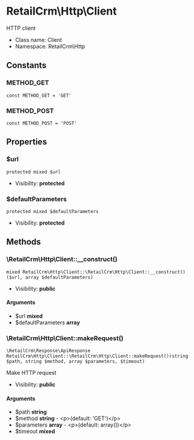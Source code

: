 RetailCrm\Http\Client
===============

HTTP client




* Class name: Client
* Namespace: RetailCrm\Http



Constants
----------


### METHOD_GET

```
const METHOD_GET = 'GET'
```





### METHOD_POST

```
const METHOD_POST = 'POST'
```





Properties
----------


### $url

```
protected mixed $url
```





* Visibility: **protected**


### $defaultParameters

```
protected mixed $defaultParameters
```





* Visibility: **protected**


Methods
-------


### \RetailCrm\Http\Client::__construct()

```
mixed RetailCrm\Http\Client::\RetailCrm\Http\Client::__construct()($url, array $defaultParameters)
```





* Visibility: **public**

#### Arguments

* $url **mixed**
* $defaultParameters **array**



### \RetailCrm\Http\Client::makeRequest()

```
\RetailCrm\Response\ApiResponse RetailCrm\Http\Client::\RetailCrm\Http\Client::makeRequest()(string $path, string $method, array $parameters, $timeout)
```

Make HTTP request



* Visibility: **public**

#### Arguments

* $path **string**
* $method **string** - &lt;p&gt;(default: &#039;GET&#039;)&lt;/p&gt;
* $parameters **array** - &lt;p&gt;(default: array())&lt;/p&gt;
* $timeout **mixed**


